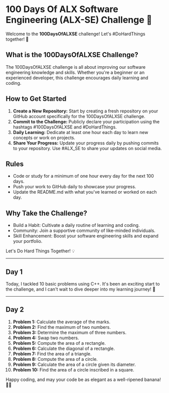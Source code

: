 # 100 Days Of ALX Software Engineering (ALX-SE) Challenge 🚀

Welcome to the **100DaysOfALXSE** challenge! Let's #DoHardThings together! 💪

## What is the 100DaysOfALXSE Challenge?

The 100DaysOfALXSE challenge is all about improving our software engineering knowledge and skills. Whether you're a beginner or an experienced developer, this challenge encourages daily learning and coding.

## How to Get Started

1. **Create a New Repository:** Start by creating a fresh repository on your GitHub account specifically for the 100DaysOfALXSE challenge.
2. **Commit to the Challenge:** Publicly declare your participation using the hashtags #100DaysOfALXSE and #DoHardThings.
3. **Daily Learning:** Dedicate at least one hour each day to learn new concepts or work on projects.
4. **Share Your Progress:** Update your progress daily by pushing commits to your repository. Use #ALX_SE to share your updates on social media.

## Rules

- Code or study for a minimum of one hour every day for the next 100 days.
- Push your work to GitHub daily to showcase your progress.
- Update the README.md with what you've learned or worked on each day.

## Why Take the Challenge?

- Build a Habit: Cultivate a daily routine of learning and coding.
- Community: Join a supportive community of like-minded individuals.
- Skill Enhancement: Boost your software engineering skills and expand your portfolio.

Let's Do Hard Things Together! 💡

---

## Day 1

Today, I tackled 10 basic problems using C++. It's been an exciting start to the challenge, and I can't wait to dive deeper into my learning journey! 🚀

---

## Day 2

1. **Problem 1:** Calculate the average of the marks.
2. **Problem 2:** Find the maximum of two numbers.
3. **Problem 3:** Determine the maximum of three numbers.
4. **Problem 4:** Swap two numbers.
5. **Problem 5:** Compute the area of a rectangle.
6. **Problem 6:** Calculate the diagonal of a rectangle.
7. **Problem 7:** Find the area of a triangle.
8. **Problem 8:** Compute the area of a circle.
9. **Problem 9:** Calculate the area of a circle given its diameter.
10. **Problem 10:** Find the area of a circle inscribed in a square.

Happy coding, and may your code be as elegant as a well-ripened banana! 🍌😄
